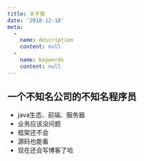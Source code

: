 ```yaml
---
title: 关于我
date: '2018-12-18'
meta:
  -
    name: description
    content: null
  -
    name: keywords
    content: null
---
```

## 一个不知名公司的不知名程序员
  - java生态、前端、服务器
  - 业务应该没问题
  - 框架还不会
  - 源码也能看
  - 现在还会写博客了哈
